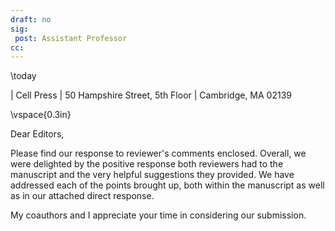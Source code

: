 ```yaml
---
draft: no
sig:
 post: Assistant Professor
cc:
---
```


\today

| Cell Press
| 50 Hampshire Street, 5th Floor
| Cambridge, MA 02139  

\vspace{0.3in}

Dear Editors,

Please find our response to reviewer's comments enclosed. Overall, we were delighted by the positive response both reviewers had to the manuscript and the very helpful suggestions they provided. We have addressed each of the points brought up, both within the manuscript as well as in our attached direct response.

My coauthors and I appreciate your time in considering our submission.
